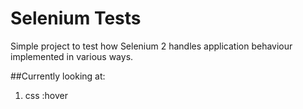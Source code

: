 # Selenium Tests

Simple project to test how Selenium 2 handles application behaviour
implemented in various ways.


##Currently looking at:

1. css :hover


